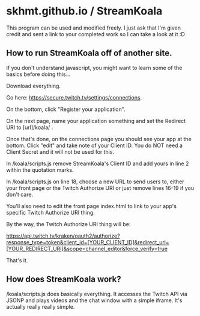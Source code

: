 # skhmt.github.io / StreamKoala

This program can be used and modified freely. I just ask that I'm given credit and sent a link to your completed work so I can take a look at it :D

## How to run StreamKoala off of another site.

If you don't understand javascript, you might want to learn some of the basics before doing this...

Download everything.

Go here: https://secure.twitch.tv/settings/connections.

On the bottom, click "Register your application".

On the next page, name your application something and set the Redirect URI to [url]/koala/ .

Once that's done, on the connections page you should see your app at the bottom. Click "edit" and take note of your Client ID. You do NOT need a Client Secret and it will not be used for this.

In /koala/scripts.js remove StreamKoala's Client ID and add yours in line 2 within the quotation marks. 

In /koala/scripts.js on line 18, choose a new URL to send users to, either your front page or the Twitch Authorize URI or just remove lines 16-19 if you don't care.

You'll also need to edit the front page index.html to link to your app's specific Twitch Authorize URI thing.

By the way, the Twitch Authorize URI thing will be:

https://api.twitch.tv/kraken/oauth2/authorize?response_type=token&client_id=[YOUR_CLIENT_ID]&redirect_uri=[YOUR_REDIRECT_URI]&scope=channel_editor&force_verify=true

That's it.

## How does StreamKoala work?

/koala/scripts.js does basically everything. It accesses the Twitch API via JSONP and plays videos and the chat window with a simple iframe. It's actually really really simple.
